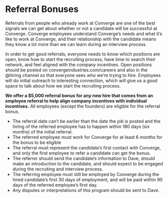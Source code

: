 # Referral Bonuses

Referrals from people who already work at Converge are one of the best signals we can get about whether or not a candidate will be successful at Converge. Converge employees understand Converge’s needs and what it’s like to work at Converge, and their relationship with the candidate means they know a lot more than we can learn during an interview process.

In order to get good referrals, everyone needs to know which positions are open, know how to start the recruiting process, have time to search their network, and feel aligned with the company incentives. Open positions should be posted on convergeindustries.com/careers and also in the @hiring channel so that everyone sees who we’re trying to hire. Employees will do initial outreach to interesting connection, which will give us a good space to talk about how we start the recruiting process.

**We offer a $5,000 referral bonus for any new hire that comes from an employee referral to help align company incentives with individual incentives.** All employees (except the founders) are eligible for the referral bonus.

* The referral date can’t be earlier than the date the job is posted and the hiring of the referred employee has to happen within 180 days (six months) of the initial referral.
* The referred employee must work for Converge for at least 6 months for the bonus to be eligible
* The referral must represent the candidate’s first contact with Converge, and only the first employee to refer a candidate can get the bonus.
* The referrer should send the candidate’s information to Dave, should make an introduction to the candidate, and should expect to be engaged during the recruiting and interview process.
* The referring employee must still be employed by Converge during the hired candidate’s first 30 days of employment, and will be paid within 90 days of the referred employee’s first day.
* Any disputes or interpretations of this program should be sent to Dave.
